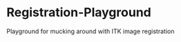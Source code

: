 Registration-Playground
=======================

Playground for mucking around with ITK image registration
